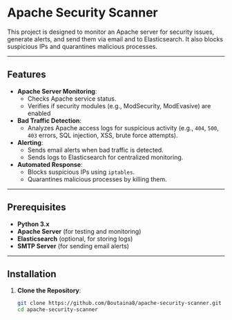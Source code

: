 # Apache Security Scanner

This project is designed to monitor an Apache server for security issues, generate alerts, and send them via email and to Elasticsearch. It also blocks suspicious IPs and quarantines malicious processes.

---

## Features

- **Apache Server Monitoring**:
  - Checks Apache service status.
  - Verifies if security modules (e.g., ModSecurity, ModEvasive) are enabled
- **Bad Traffic Detection**:
  - Analyzes Apache access logs for suspicious activity (e.g., `404`, `500`, `403` errors, SQL injection, XSS, brute force attempts).
- **Alerting**:
  - Sends email alerts when bad traffic is detected.
  - Sends logs to Elasticsearch for centralized monitoring.
- **Automated Response**:
  - Blocks suspicious IPs using `iptables`.
  - Quarantines malicious processes by killing them.

---

## Prerequisites

- **Python 3.x**
- **Apache Server** (for testing and monitoring)
- **Elasticsearch** (optional, for storing logs)
- **SMTP Server** (for sending email alerts)

---

## Installation

1. **Clone the Repository**:
   ```bash
   git clone https://github.com/Boutaina8/apache-security-scanner.git
   cd apache-security-scanner
